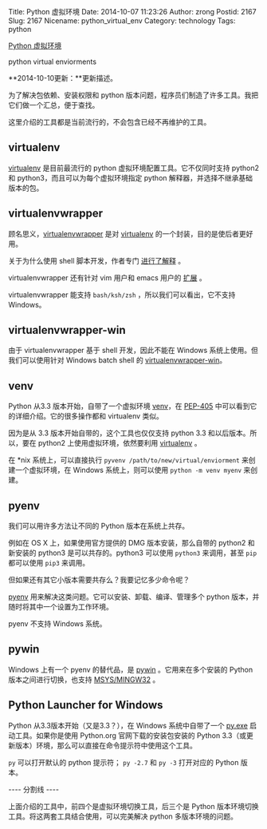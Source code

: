 Title: Python 虚拟环境
Date: 2014-10-07 11:23:26
Author: zrong
Postid: 2167
Slug: 2167
Nicename: python_virtual_env
Category: technology
Tags: python

[Python 虚拟环境](http://zengrong.net/post/2167.htm)

python virtual enviorments

**2014-10-10更新：**更新描述。

为了解决包依赖、安装权限和 python 版本问题，程序员们制造了许多工具。我把它们做一个汇总，便于查找。

这里介绍的工具都是当前流行的，不会包含已经不再维护的工具。<!--more-->

## virtualenv

[virtualenv][2] 是目前最流行的 python 虚拟环境配置工具。它不仅同时支持 python2 和 python3，而且可以为每个虚拟环境指定 python 解释器，并选择不继承基础版本的包。

## virtualenvwrapper

顾名思义，[virtualenvwrapper][6] 是对 [virtualenv][2] 的一个封装，目的是使后者更好用。

关于为什么使用 shell 脚本开发，作者专门 [进行了解释][9] 。

virtualenvwrapper 还有针对 vim 用户和 emacs 用户的 [扩展][8] 。

virtualenvwrapper 能支持 `bash/ksh/zsh` ，所以我们可以看出，它不支持 Windows。

## virtualenvwrapper-win

由于 virtualenvwrapper 基于 shell 开发，因此不能在 Windows 系统上使用。但我们可以使用针对 Windows batch shell 的 [virtualenvwrapper-win][7]。

## venv

Python 从3.3 版本开始，自带了一个虚拟环境 [venv][1]，在 [PEP-405][3] 中可以看到它的详细介绍。它的很多操作都和 virtualenv 类似。

因为是从 3.3 版本开始自带的，这个工具也仅仅支持 python 3.3 和以后版本。所以，要在 python2 上使用虚拟环境，依然要利用 [virtualenv][2] 。

在 *nix 系统上，可以直接执行 `pyvenv /path/to/new/virtual/enviorment` 来创建一个虚拟环境，在 Windows 系统上，则可以使用 `python -m venv myenv` 来创建。

## pyenv

我们可以用许多方法让不同的 Python 版本在系统上共存。

例如在 OS X 上，如果使用官方提供的 DMG 版本安装，那么自带的 python2 和新安装的 python3 是可以共存的。python3 可以使用 `python3` 来调用，甚至 `pip` 都可以使用 `pip3` 来调用。

但如果还有其它小版本需要共存么？我要记忆多少命令呢？

[pyenv][5] 用来解决这类问题。它可以安装、卸载、编译、管理多个 python 版本，并随时将其中一个设置为工作环境。

pyenv 不支持 Windows 系统。 

## pywin

Windows 上有一个 pyenv 的替代品，是 [pywin][10] 。它用来在多个安装的 Python 版本之间进行切换，也支持 [MSYS/MINGW32][11] 。

## Python Launcher for Windows

Python 从3.3版本开始（又是3.3？），在 Windows 系统中自带了一个 [py.exe][12] 启动工具。如果你是使用 Python.org 官网下载的安装包安装的 Python 3.3（或更新版本）环境，那么可以直接在命令提示符中使用这个工具。

`py` 可以打开默认的 python 提示符； `py -2.7` 和 `py -3` 打开对应的 Python 版本。

---- 分割线 ----

上面介绍的工具中，前四个是虚拟环境切换工具，后三个是 Python 版本环境切换工具。将这两套工具结合使用，可以完美解决 python 多版本环境的问题。

[1]: https://docs.python.org/3/library/venv.html
[2]: http://www.virtualenv.org/
[3]: http://legacy.python.org/dev/peps/pep-0405/
[5]: https://github.com/yyuu/pyenv
[6]: https://bitbucket.org/dhellmann/virtualenvwrapper
[7]: https://pypi.python.org/pypi/virtualenvwrapper-win
[8]: http://virtualenvwrapper.readthedocs.org/en/latest/extensions.html
[9]: http://virtualenvwrapper.readthedocs.org/en/latest/design.html
[10]: https://github.com/davidmarble/pywin
[11]: http://zengrong.net/post/1557.htm
[12]: https://docs.python.org/3/using/windows.html#launcher
